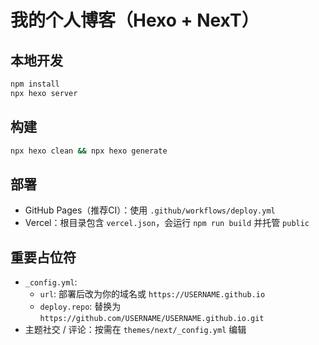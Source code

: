 # 我的个人博客（Hexo + NexT）

## 本地开发

```bash
npm install
npx hexo server
```

## 构建

```bash
npx hexo clean && npx hexo generate
```

## 部署

- GitHub Pages（推荐CI）：使用 `.github/workflows/deploy.yml`
- Vercel：根目录包含 `vercel.json`，会运行 `npm run build` 并托管 `public`

## 重要占位符

- `_config.yml`:
  - `url`: 部署后改为你的域名或 `https://USERNAME.github.io`
  - `deploy.repo`: 替换为 `https://github.com/USERNAME/USERNAME.github.io.git`
- 主题社交 / 评论：按需在 `themes/next/_config.yml` 编辑

